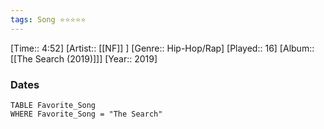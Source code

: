```yaml
---
tags: Song ⭐⭐⭐⭐⭐ 
---
```

[Time:: 4:52]
[Artist:: [[NF]] ]
[Genre:: Hip-Hop/Rap]
[Played:: 16]
[Album:: [[The Search (2019)]]]
[Year:: 2019]
### Dates
````dataview
TABLE Favorite_Song
WHERE Favorite_Song = "The Search"
````